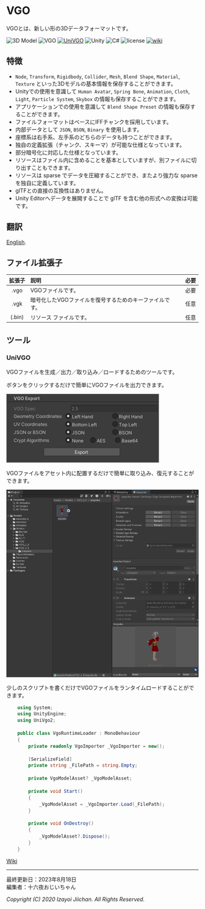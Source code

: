 # VGO

VGOとは、新しい形の3Dデータフォーマットです。

![3D Model](https://img.shields.io/badge/3D%20Model-VGO-B89A13.svg?style=flat)
![VGO](https://img.shields.io/badge/VGO-2.5-8EAC50.svg?style=flat)
[![UniVGO](https://img.shields.io/github/v/release/izayoijiichan/VGO?label=UniVGO)](https://github.com/izayoijiichan/VGO/releases)
![Unity](https://img.shields.io/badge/Unity-2020%7e2023-2196F3.svg?logo=unity&style=flat)
![C#](https://img.shields.io/badge/C%23-8.0%7e9.0-058E0C.svg?logo=csharp&style=flat)
![license](https://img.shields.io/github/license/izayoijiichan/VGO)
[![wiki](https://img.shields.io/badge/GitHub-wiki-181717.svg?logo=github&style=flat)](https://github.com/izayoijiichan/VGO/wiki)

## 特徴

- `Node`, `Transform`, `Rigidbody`, `Collider`, `Mesh`, `Blend Shape`, `Material`, `Texture` といった3Dモデルの基本情報を保存することができます。
- Unityでの使用を意識して `Human Avatar`, `Spring Bone`, `Animation`, `Cloth`, `Light`, `Particle System`, `Skybox` の情報も保存することができます。
- アプリケーションでの使用を意識して `Blend Shape Preset` の情報も保存することができます。
- ファイルフォーマットはベースにIFFチャンクを採用しています。
- 内部データとして `JSON`, `BSON`, `Binary` を使用します。
- 座標系は右手系、左手系のどちらのデータも持つことができます。
- 独自の定義拡張（チャンク、スキーマ）が可能な仕様となっています。
- 部分暗号化に対応した仕様となっています。
- リソースはファイル内に含めることを基本としていますが、別ファイルに切り出すこともできます。
- リソースは sparse でデータを圧縮することができ、またより強力な sparse を独自に定義しています。
- glTFとの直接の互換性はありません。
- Unity Editorへデータを展開することで glTF を含む他の形式への変換は可能です。

## 翻訳

[English](https://github.com/izayoijiichan/VGO/blob/main/README.md).

## ファイル拡張子

|拡張子|説明|必要|
|:--:|:--|:--:|
|.vgo|VGOファイルです。|必要|
|.vgk|暗号化したVGOファイルを復号するためのキーファイルです。|任意|
|(.bin)|リソース ファイルです。|任意|

## ツール

### UniVGO

VGOファイルを生成／出力／取り込み／ロードするためのツールです。

ボタンをクリックするだけで簡単にVGOファイルを出力できます。

![image1](https://github.com/izayoijiichan/VGO/blob/main/Documentation~/UniVGO/Images/500_Export.png)

VGOファイルをアセット内に配置するだけで簡単に取り込み、復元することができます。

![image2](https://github.com/izayoijiichan/VGO/blob/main/Documentation~/UniVGO/Images/620_Import.png)

少しのスクリプトを書くだけでVGOファイルをランタイムロードすることができます。


~~~csharp
    using System;
    using UnityEngine;
    using UniVgo2;

    public class VgoRuntimeLoader : MonoBehaviour
    {
        private readonly VgoImporter _VgoImporter = new();

        [SerializeField]
        private string _FilePath = string.Empty;

        private VgoModelAsset? _VgoModelAsset;

        private void Start()
        {
            _VgoModelAsset = _VgoImporter.Load(_FilePath);
        }

        private void OnDestroy()
        {
            _VgoModelAsset?.Dispose();
        }
    }
~~~

[Wiki](https://github.com/izayoijiichan/VGO/wiki)

___
最終更新日：2023年8月18日  
編集者：十六夜おじいちゃん

*Copyright (C) 2020 Izayoi Jiichan. All Rights Reserved.*

